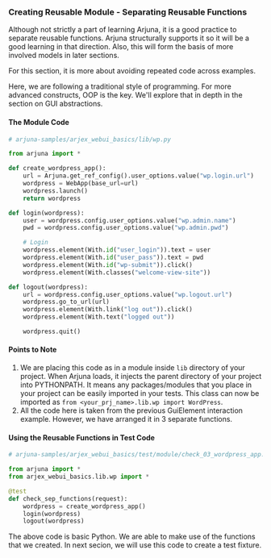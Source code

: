 ### Creating Reusable Module - Separating Reusable Functions

Although not strictly a part of learning Arjuna, it is a good practice to separate reusable functions. Arjuna structurally supports it so it will be a good learning in that direction. Also, this will form the basis of more involved models in later sections.

For this section, it is more about avoiding repeated code across examples.

Here, we are following a traditional style of programming. For more advanced constructs, OOP is the key. We'll explore that in depth in the section on GUI abstractions.

#### The Module Code

```python
# arjuna-samples/arjex_webui_basics/lib/wp.py

from arjuna import *

def create_wordpress_app():
    url = Arjuna.get_ref_config().user_options.value("wp.login.url")
    wordpress = WebApp(base_url=url)
    wordpress.launch()
    return wordpress

def login(wordpress):
    user = wordpress.config.user_options.value("wp.admin.name")
    pwd = wordpress.config.user_options.value("wp.admin.pwd")

    # Login
    wordpress.element(With.id("user_login")).text = user
    wordpress.element(With.id("user_pass")).text = pwd
    wordpress.element(With.id("wp-submit")).click()
    wordpress.element(With.classes("welcome-view-site"))

def logout(wordpress):
    url = wordpress.config.user_options.value("wp.logout.url")
    wordpress.go_to_url(url)
    wordpress.element(With.link("log out")).click()
    wordpress.element(With.text("logged out"))

    wordpress.quit()

```

#### Points to Note
1. We are placing this code as in a module inside `lib` directory of your project. When Arjuna loads, it injects the parent directory of your project into PYTHONPATH. It means any packages/modules that you place in your project can be easily imported in your tests. This class can now be imported as `from <your_prj_name>.lib.wp import WordPress`.
2. All the code here is taken from the previous GuiElement interaction example. However, we have arranged it in 3 separate functions.

#### Using the Reusable Functions in Test Code

```python
# arjuna-samples/arjex_webui_basics/test/module/check_03_wordpress_app.py

from arjuna import *
from arjex_webui_basics.lib.wp import *

@test
def check_sep_functions(request):
    wordpress = create_wordpress_app()
    login(wordpress)
    logout(wordpress)
```

The above code is basic Python. We are able to make use of the functions that we created. In next secion, we will use this code to create a test fixture.

